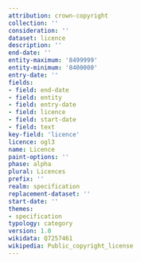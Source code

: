 ```yaml
---
attribution: crown-copyright
collection: ''
consideration: ''
dataset: licence
description: ''
end-date: ''
entity-maximum: '8499999'
entity-minimum: '8400000'
entry-date: ''
fields:
- field: end-date
- field: entity
- field: entry-date
- field: licence
- field: start-date
- field: text
key-field: 'licence'
licence: ogl3
name: Licence
paint-options: ''
phase: alpha
plural: Licences
prefix: ''
realm: specification
replacement-dataset: ''
start-date: ''
themes:
- specification
typology: category
version: 1.0
wikidata: Q7257461
wikipedia: Public_copyright_license
---
```

